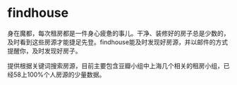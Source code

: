 # findhouse
身在魔都，每次租房都是一件身心疲惫的事儿。干净、装修好的房子总是少数的，及时看到这些房源才能捷足先登。findhouse能及时发现好房源，并以邮件的方式提醒你，及时发现好房子。

提供根据关键词搜索房源，目前主要包含豆瓣小组中上海几个相关的租房小组，已经58上100%个人房源的少量数据。
